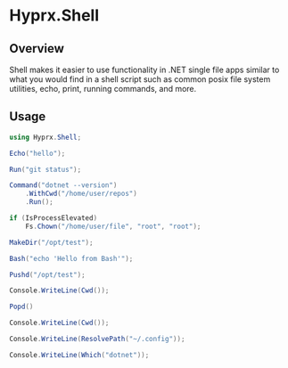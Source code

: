 # Hyprx.Shell

## Overview

Shell makes it easier to use functionality in .NET single file apps similar to what
you would find in a shell script such as common posix file system utilities, echo,
print, running commands, and more.

## Usage

```csharp
using Hyprx.Shell;

Echo("hello");

Run("git status");

Command("dotnet --version")
    .WithCwd("/home/user/repos")
    .Run();

if (IsProcessElevated)
    Fs.Chown("/home/user/file", "root", "root");

MakeDir("/opt/test");

Bash("echo 'Hello from Bash'");

Pushd("/opt/test");

Console.WriteLine(Cwd());

Popd()

Console.WriteLine(Cwd());

Console.WriteLine(ResolvePath("~/.config"));

Console.WriteLine(Which("dotnet"));
```
